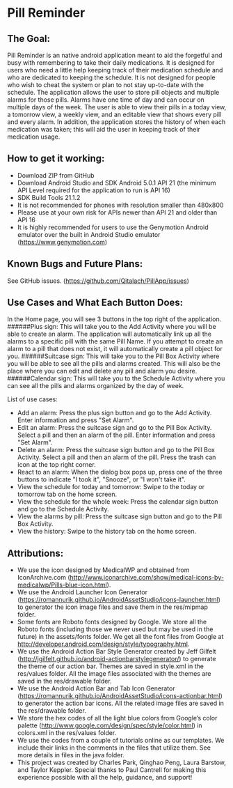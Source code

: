 Pill Reminder
===

The Goal:
---
Pill Reminder is an native android application meant to aid the forgetful and busy with remembering to take their daily medications. It is designed for users who need a little help keeping track of their medication schedule and who are dedicated to keeping the schedule. It is not designed for people who wish to cheat the system or plan to not stay up-to-date with the schedule. The application allows the user to store pill objects and multiple alarms for those pills. Alarms have one time of day and can occur on multiple days of the week. The user is able to view their pills in a today view, a tomorrow view, a weekly view, and an editable view that shows every pill and every alarm. In addition, the application stores the history of when each medication was taken; this will aid the user in keeping track of their medication usage.

How to get it working:
---
- Download ZIP from GitHub
- Download Android Studio and SDK Android 5.0.1 API 21 (the minimum API Level required for the application to run is API 16)
- SDK Build Tools 21.1.2
- It is not recommended for phones with resolution smaller than 480x800
- Please use at your own risk for APIs newer than API 21 and older than API 16
- It is highly recommended for users to use the Genymotion Android emulator over the built in Android Studio emulator (https://www.genymotion.com)

Known Bugs and Future Plans:
---
See GitHub issues. (https://github.com/Qitalach/PillApp/issues)

Use Cases and What Each Button Does:
---
In the Home page, you will see 3 buttons in the top right of the application.
######Plus sign: 
This will take you to the Add Activity where you will be able to create an alarm. The application will automatically link up all the alarms to a specific pill with the same Pill Name. If you attempt to create an alarm to a pill that does not exist, it will automatically create a pill object for you.
######Suitcase sign: 
This will take you to the Pill Box Activity where you will be able to see all the pills and alarms created. This will also be the place where you can edit and delete any pill and alarm you desire.
######Calendar sign: 
This will take you to the Schedule Activity where you can see all the pills and alarms organized by the day of week.

List of use cases:
- Add an alarm: Press the plus sign button and go to the Add Activity. Enter information and press "Set Alarm".
- Edit an alarm: Press the suitcase sign and go to the Pill Box Activity. Select a pill and then an alarm of the pill. Enter information and press "Set Alarm".
- Delete an alarm: Press the suitcase sign button and go to the Pill Box Activity. Select a pill and then an alarm of the pill. Press the trash can icon at the top right corner.
- React to an alarm: When the dialog box pops up, press one of the three buttons to indicate "I took it", "Snooze", or "I won't take it".
- View the schedule for today and tomorrow: Swipe to the today or tomorrow tab on the home screen.
- View the schedule for the whole week: Press the calendar sign button and go to the Schedule Activity.
- View the alarms by pill: Press the suitcase sign button and go to the Pill Box Activity.
- View the history: Swipe to the history tab on the home screen.

Attributions:
---
- We use the icon designed by MedicalWP and obtained from IconArchive.com (http://www.iconarchive.com/show/medical-icons-by-medicalwp/Pills-blue-icon.html).
- We use the Android Launcher Icon Generator (https://romannurik.github.io/AndroidAssetStudio/icons-launcher.html) to generator the icon image files and save them in the res/mipmap folder.
- Some fonts are Roboto fonts designed by Google. We store all the Roboto fonts (including those we never used but may be used in the future) in the assets/fonts folder. We get all the font files from Google at http://developer.android.com/design/style/typography.html.
- We use the Android Action Bar Style Generator created by Jeff Gilfelt (http://jgilfelt.github.io/android-actionbarstylegenerator/) to generate the theme of our action bar. Themes are saved in style.xml in the res/values folder. All the image files associated with the themes are saved in the res/drawable folder. 
- We use the Android Action Bar and Tab Icon Generator (https://romannurik.github.io/AndroidAssetStudio/icons-actionbar.html) to generator the action bar icons. All the related image files are saved in the res/drawable folder. 
- We store the hex codes of all the light blue colors from Google’s color palette (http://www.google.com/design/spec/style/color.html) in colors.xml in the res/values folder. 
- We use the codes from a couple of tutorials online as our templates. We include their links in the comments in the files that utilize them. See more details in files in the java folder.
- This project was created by Charles Park, Qinghao Peng, Laura Barstow, and Taylor Keppler. Special thanks to Paul Cantrell for making this experience possible with all the help, guidance, and support!